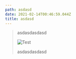 ```yaml
---
path: asdasd
date: 2021-02-14T00:46:59.044Z
title: asdasd
---
```

> asdasdasdasd
>
> ![Test](/assets/rectangle-31.png "Test")
>
> asdasdasdasd